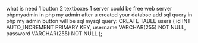 what is need 1 button 2 textboxes 1 server could be free web server phpmyadmin in php my admin after u created your databse add sql query in php my admin button will be sql
mysql query: CREATE TABLE users (
    id INT AUTO_INCREMENT PRIMARY KEY,
    username VARCHAR(255) NOT NULL,
    password VARCHAR(255) NOT NULL
);
